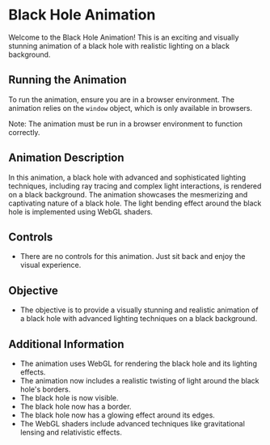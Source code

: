# Black Hole Animation

Welcome to the Black Hole Animation! This is an exciting and visually stunning animation of a black hole with realistic lighting on a black background.

## Running the Animation

To run the animation, ensure you are in a browser environment. The animation relies on the `window` object, which is only available in browsers.

Note: The animation must be run in a browser environment to function correctly.

## Animation Description

In this animation, a black hole with advanced and sophisticated lighting techniques, including ray tracing and complex light interactions, is rendered on a black background. The animation showcases the mesmerizing and captivating nature of a black hole. The light bending effect around the black hole is implemented using WebGL shaders.

## Controls

- There are no controls for this animation. Just sit back and enjoy the visual experience.

## Objective

- The objective is to provide a visually stunning and realistic animation of a black hole with advanced lighting techniques on a black background.

## Additional Information

- The animation uses WebGL for rendering the black hole and its lighting effects.
- The animation now includes a realistic twisting of light around the black hole's borders.
- The black hole is now visible.
- The black hole now has a border.
- The black hole now has a glowing effect around its edges.
- The WebGL shaders include advanced techniques like gravitational lensing and relativistic effects.
